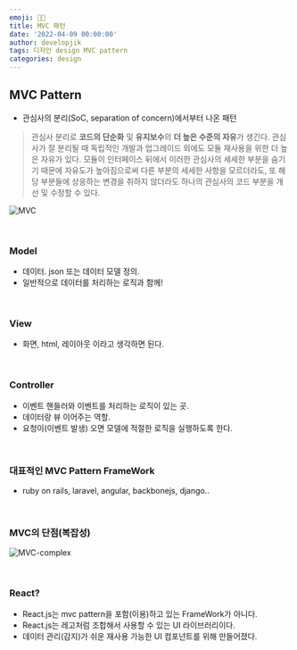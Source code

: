 ```yaml
---
emoji: 🏳️‍🌈
title: MVC 패턴
date: '2022-04-09 00:00:00'
author: developjik
tags: 디자인 design MVC pattern
categories: design
---
```


## MVC Pattern

- 관심사의 분리(SoC, separation of concern)에서부터 나온 패턴

> 관심사 분리로 **코드의 단순화** 및 **유지보수**의 **더 높은 수준의 자유**가 생긴다. 관심사가 잘 분리될 때 독립적인 개발과 업그레이드 외에도 모듈 재사용을 위한 더 높은 자유가 있다. 모듈이 인터페이스 뒤에서 이러한 관심사의 세세한 부분을 숨기기 때문에 자유도가 높아짐으로써 다른 부분의 세세한 사항을 모르더라도, 또 해당 부분들에 상응하는 변경을 취하지 않더라도 하나의 관심사의 코드 부분을 개선 및 수정할 수 있다.

![MVC](https://user-images.githubusercontent.com/67889389/162455366-127eca25-f071-4bcb-9943-ce6152eae3f4.png)

<br/>

### Model

- 데이터. json 또는 데이터 모델 정의.
- 일반적으로 데이터를 처리하는 로직과 함께!

<br/>

### View

- 화면, html, 레이아웃 이라고 생각하면 된다.

<br/>

### Controller

- 이벤트 핸들러와 이벤트를 처리하는 로직이 있는 곳.
- 데이터랑 뷰 이어주는 역할.
- 요청이(이벤트 발생) 오면 모델에 적절한 로직을 실행하도록 한다.

<br/>

### 대표적인 MVC Pattern FrameWork

- ruby on rails, laravel, angular, backbonejs, django..

<br/>

### MVC의 단점(복잡성)

![MVC-complex](https://user-images.githubusercontent.com/67889389/162455375-6dbb03e2-b43c-4991-961f-fdd59f2d7d20.png)

<br/>

### React?

- React.js는 mvc pattern을 포함(이용)하고 있는 FrameWork가 아니다.
- React.js는 레고처럼 조합해서 사용할 수 있는 UI 라이브러리이다.
- 데이터 관리(감지)가 쉬운 재사용 가능한 UI 컴포넌트를 위해 만들어졌다.

```toc

```
